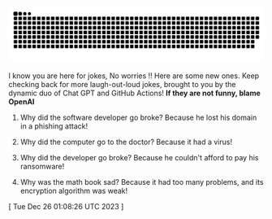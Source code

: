 <picture>
  <source media="(prefers-color-scheme: dark)" srcset="https://raw.githubusercontent.com/platane/platane/output/github-contribution-grid-snake-dark.svg">
  <source media="(prefers-color-scheme: light)" srcset="https://raw.githubusercontent.com/platane/platane/output/github-contribution-grid-snake.svg">
  <img alt="github contribution grid snake animation" src="https://raw.githubusercontent.com/platane/platane/output/github-contribution-grid-snake.svg">
</picture>


I know you are here for jokes, No worries !!
Here are some new ones. Keep checking back for more laugh-out-loud jokes, brought to you by the dynamic duo of Chat GPT and GitHub Actions! __If they are not funny, blame OpenAI__
 
1. Why did the software developer go broke? Because he lost his domain in a phishing attack!

2. Why did the computer go to the doctor? Because it had a virus!

3. Why did the developer go broke? Because he couldn't afford to pay his ransomware!

4. Why was the math book sad? Because it had too many problems, and its encryption algorithm was weak!
 
[ 
Tue Dec 26 01:08:26 UTC 2023
 ]
